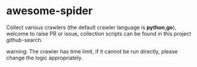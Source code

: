 # awesome-spider
Collect various crawlers (the default crawler language is **python**,**go**), welcome to raise PR or issue, collection scripts can be found in this project github-search. 

warning: The crawler has time limit, if it cannot be run directly, please change the logic appropriately.
